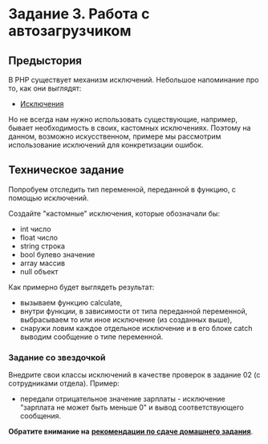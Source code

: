 # Задание 3. Работа с автозагрузчиком

## Предыстория
В PHP существует механизм исключений. Небольшое напоминание про то, как они выглядят:
 * [Исключения](https://www.php.net/manual/ru/language.exceptions.php)
 
Но не всегда нам нужно использовать существующие, например, бывает необходимость в своих, кастомных
исключениях. Поэтому на данном, возможно искусственном, примере мы рассмотрим использование исключений
для конкретизации ошибок. 

## Техническое задание
Попробуем отследить тип переменной, переданной в функцию, с помощью исключений.

Создайте "кастомные" исключения, которые обозначали бы:
* int число
* float число
* string строка
* bool булево значение
* array массив
* null объект

Как примерно будет выглядеть результат:
* вызываем функцию calculate,
* внутри функции, в зависимости от типа переданной переменной, выбрасываем то или иное исключение (из созданных выше),
* снаружи ловим каждое отдельное исключение и в его блоке catch выводим сообщение о типе переменной.

### Задание со звездочкой
Внедрите свои классы исключений в качестве проверок в задание 02 (с сотрудниками отдела). 
Пример:
* передали отрицательное значение зарплаты - исключение "зарплата не может быть меньше 0" и вывод соответствующего 
сообщения.

**Обратите внимание на** [**рекомендации по сдаче домашнего задания**](../homework.md). 